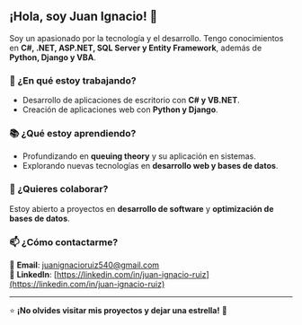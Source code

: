## ¡Hola, soy Juan Ignacio! 👋  

Soy un apasionado por la tecnología y el desarrollo. Tengo conocimientos en **C#, .NET, ASP.NET, SQL Server y Entity Framework**, además de  **Python, Django y VBA**.  

### 🚀 ¿En qué estoy trabajando?  
- Desarrollo de aplicaciones de escritorio con **C# y VB.NET**.  
- Creación de aplicaciones web con **Python y Django**.     

### 📚 ¿Qué estoy aprendiendo?  
- Profundizando en **queuing theory** y su aplicación en sistemas.  
- Explorando nuevas tecnologías en **desarrollo web y bases de datos**.  

### 🤝 ¿Quieres colaborar?  
Estoy abierto a proyectos en **desarrollo de software** y **optimización de bases de datos**.  

### 📫 ¿Cómo contactarme?  
📩 **Email**: [juanignacioruiz540@gmail.com](juanignacioruiz540@gmail.com)  
💼 **LinkedIn**: [https://linkedin.com/in/juan-ignacio-ruiz](https://linkedin.com/in/juan-ignacio-ruiz)  

---

⭐ **¡No olvides visitar mis proyectos y dejar una estrella!** 🚀
